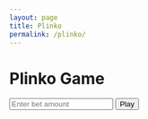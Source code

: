 ```yaml
---
layout: page
title: Plinko
permalink: /plinko/
---
```


<html lang="en">
<head>
    <meta charset="UTF-8">
    <meta name="viewport" content="width=device-width, initial-scale=1.0">
    <title>Plinko Game</title>
    <link rel="stylesheet" href="styles.css">
</head>
<body>
    <div class="container">
        <h1>Plinko Game</h1>
        <div class="bet-container">
            <input type="number" id="betAmount" placeholder="Enter bet amount" min="1" />
            <button onclick="startPlinko()">Play</button>
        </div>
        <div class="board" id="plinkoBoard"></div>
        <div class="result">
            <p id="resultMessage"></p>
        </div>
    </div>
    <script src="script.js"></script>
</body>
</html>
